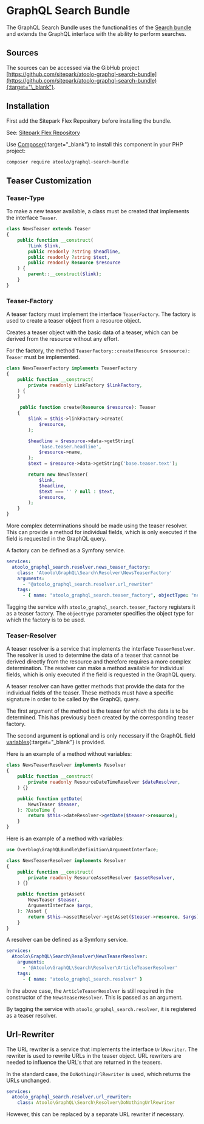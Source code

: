 # GraphQL Search Bundle

The GraphQL Search Bundle uses the functionalities of the [Search bundle](../bundles/search/index.md) and extends the GraphQL interface with the ability to perform searches.

## Sources

The sources can be accessed via the GibHub project [https://github.com/sitepark/atoolo-graphql-search-bundle](https://github.com/sitepark/atoolo-graphql-search-bundle){:target="\_blank"}.

## Installation

First add the Sitepark Flex Repository before installing the bundle.

See: [Sitepark Flex Repository](../symfony-flex-integration.md#sitepark-flex-repository)

Use [Composer](https://getcomposer.org/){:target="\_blank"} to install this component in your PHP project:

```sh
composer require atoolo/graphql-search-bundle
```

## Teaser Customization

### Teaser-Type

To make a new teaser available, a class must be created that implements the interface `Teaser`.

```php
class NewsTeaser extends Teaser
{
    public function __construct(
        ?Link $link,
        public readonly ?string $headline,
        public readonly ?string $text,
        public readonly Resource $resource
    ) {
        parent::__construct($link);
    }
}
```

### Teaser-Factory

A teaser factory must implement the interface `TeaserFactory`. The factory is used to create a teaser object from a resource object.

Creates a teaser object with the basic data of a teaser, which can be derived from the resource without any effort.

For the factory, the method `TeaserFactory::create(Resource $resource): Teaser` must be implemented.

```php
class NewsTeaserFactory implements TeaserFactory
{
    public function __construct(
        private readonly LinkFactory $linkFactory,
    ) {
    }

     public function create(Resource $resource): Teaser
    {
        $link = $this->linkFactory->create(
            $resource,
        );

        $headline = $resource->data->getString(
            'base.teaser.headline',
            $resource->name,
        );
        $text = $resource->data->getString('base.teaser.text');

        return new NewsTeaser(
            $link,
            $headline,
            $text === '' ? null : $text,
            $resource,
        );
    }
}
```

More complex determinations should be made using the teaser resolver. This can provide a method for individual fields, which is only executed if the field is requested in the GraphQL query.

A factory can be defined as a Symfony service.

```yaml
services:
  atoolo_graphql_search.resolver.news_teaser_factory:
    class: 'Atoolo\GraphQL\Search\Resolver\NewsTeaserFactory'
    arguments:
      - "@atoolo_graphql_search.resolver.url_rewriter"
    tags:
      - { name: "atoolo_graphql_search.teaser_factory", objectType: "news" }
```

Tagging the service with `atoolo_graphql_search.teaser_factory` registers it as a teaser factory. The `objectType` parameter specifies the object type for which the factory is to be used.

### Teaser-Resolver

A teaser resolver is a service that implements the interface `TeaserResolver`. The resolver is used to determine the data of a teaser that cannot be derived directly from the resource and therefore requires a more complex determination. The resolver can make a method available for individual fields, which is only executed if the field is requested in the GraphQL query.

A teaser resolver can have getter methods that provide the data for the individual fields of the teaser. These methods must have a specific signature in order to be called by the GraphQL query.

The first argument of the method is the teaser for which the data is to be determined. This has previously been created by the corresponding teaser factory.

The second argument is optional and is only necessary if the GraphQL field [variables](https://graphql.org/learn/queries/#variables){:target="\_blank"} is provided.

Here is an example of a method without variables:

```php
class NewsTeaserResolver implements Resolver
{
    public function __construct(
        private readonly ResourceDateTimeResolver $dateResolver,
    ) {}

    public function getDate(
        NewsTeaser $teaser,
    ): ?DateTime {
        return $this->dateResolver->getDate($teaser->resource);
    }
}
```

Here is an example of a method with variables:

```php
use Overblog\GraphQLBundle\Definition\ArgumentInterface;

class NewsTeaserResolver implements Resolver
{
    public function __construct(
        private readonly ResourceAssetResolver $assetResolver,
    ) {}

    public function getAsset(
        NewsTeaser $teaser,
        ArgumentInterface $args,
    ): ?Asset {
        return $this->assetResolver->getAsset($teaser->resource, $args);
    }
}
```

A resolver can be defined as a Symfony service.

```yaml
services:
  Atoolo\GraphQL\Search\Resolver\NewsTeaserResolver:
    arguments:
      - '@Atoolo\GraphQL\Search\Resolver\ArticleTeaserResolver'
    tags:
      - { name: "atoolo_graphql_search.resolver" }
```

In the above case, the `ArticleTeaserResolver` is still required in the constructor of the `NewsTeaserResolver`. This is passed as an argument.

By tagging the service with `atoolo_graphql_search.resolver`, it is registered as a teaser resolver.

## Url-Rewriter

The URL rewriter is a service that implements the interface `UrlRewriter`. The rewriter is used to rewrite URLs in the teaser object. URL rewriters are needed to influence the URL's that are returned in the teasers.

In the standard case, the `DoNothingUrlRewriter` is used, which returns the URLs unchanged.

```yaml
services:
  atoolo_graphql_search.resolver.url_rewriter:
    class: Atoolo\GraphQL\Search\Resolver\DoNothingUrlRewriter
```

However, this can be replaced by a separate URL rewriter if necessary.

